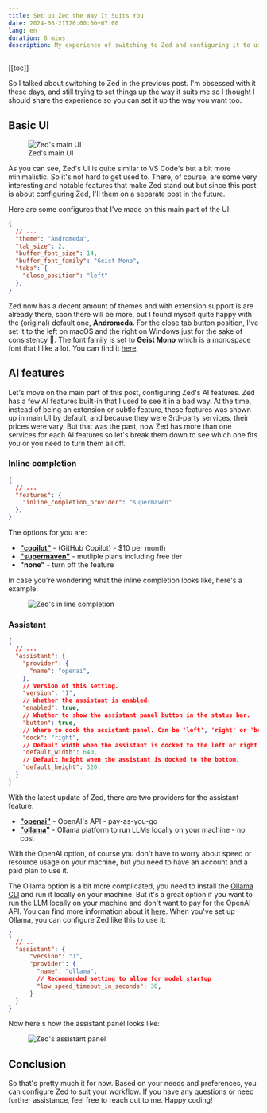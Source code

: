 ```yaml
---
title: Set up Zed the Way It Suits You
date: 2024-06-21T20:00:00+07:00
lang: en
duration: 6 mins
description: My experience of switching to Zed and configuring it to use all the AI features.
---
```


[[toc]]

So I talked about switching to Zed in the previous post. I'm obsessed with it these days, and still trying to set things up the way it suits me so I thought I should share the experience so you can set it up the way you want too.

## Basic UI

<figure pt-5>
  <div lg:scale-120 md:scale-110>
    <img src="/images/2024/zed-main-ui.png" alt="Zed's main UI" />
  </div>
  <figcaption important-mt8 text-center>
    Zed's main UI
  </figcaption>
</figure>

As you can see, Zed's UI is quite similar to VS Code's but a bit more minimalistic. So it's not hard to get used to. There, of course, are some very interesting and notable features that make Zed stand out but since this post is about configuring Zed, I'll them on a separate post in the future.

Here are some configures that I've made on this main part of the UI:

```json
{
  // ...
  "theme": "Andromeda",
  "tab_size": 2,
  "buffer_font_size": 14,
  "buffer_font_family": "Geist Mono",
  "tabs": {
    "close_position": "left"
  },
}
```

Zed now has a decent amount of themes and with extension support is are already there, soon there will be more, but I found myself quite happy with the (original) default one, **Andromeda**. For the close tab button position, I've set it to the left on macOS and the right on Windows just for the sake of consistency 👀. The font family is set to **Geist Mono** which is a monospace font that I like a lot. You can find it [here](https://github.com/vercel/geist-font).

## AI features

Let's move on the main part of this post, configuring Zed's AI features. Zed has a few AI features built-in that I used to see it in a bad way. At the time, instead of being an extension or subtle feature, these features was shown up in main UI by default, and because they were 3rd-party services, their prices were vary. But that was the past, now Zed has more than one services for each AI features so let's break them down to see which one fits you or you need to turn them all off.

### Inline completion

```json
{
  // ...
  "features": {
    "inline_completion_provider": "supermaven"
  },
}
```
The options for you are:
- [**"copilot"**](https://github.com/features/copilot) - (GitHub Copilot) - $10 per month
- [**"supermaven"**](https://supermaven.com) - mutliple plans including free tier
- **"none"** - turn off the feature

In case you're wondering what the inline completion looks like, here's a example:

<figure>
    <img src="/images/2024/zed-inline-completion.gif" alt="Zed's in line completion" rounded-lg shadow-lg />
</figure>

### Assistant

```json
{
  // ...
  "assistant": {
    "provider": {
      "name": "openai",
    },
    // Version of this setting.
    "version": "1",
    // Whether the assistant is enabled.
    "enabled": true,
    // Whether to show the assistant panel button in the status bar.
    "button": true,
    // Where to dock the assistant panel. Can be 'left', 'right' or 'bottom'.
    "dock": "right",
    // Default width when the assistant is docked to the left or right.
    "default_width": 640,
    // Default height when the assistant is docked to the bottom.
    "default_height": 320,
  }
}
```

With the latest update of Zed, there are two providers for the assistant feature:
- [**"openai"**](https://openai.com) - OpenAI's API - pay-as-you-go
- [**"ollama"**](https://ollama.com/) - Ollama platform to run LLMs locally on your machine - no cost

With the OpenAI option, of course you don't have to worry about speed or resource usage on your machine, but you need to have an account and a paid plan to use it.

The Ollama option is a bit more complicated, you need to install the [Ollama CLI](https://github.com/ollama-ai/ollama) and run it locally on your machine. But it's a great option if you want to run the LLM locally on your machine and don't want to pay for the OpenAI API. You can find more information about it [here](https://ollama.com/docs/getting-started). When you've set up Ollama, you can configure Zed like this to use it:

```json
{
  // ..
  "assistant": {
      "version": "1",
      "provider": {
        "name": "ollama",
        // Recommended setting to allow for model startup
        "low_speed_timeout_in_seconds": 30,
      }
  }
}
```

Now here's how the assistant panel looks like:

<figure py-5>
  <div lg:scale-120 md:scale-110>
    <img src="/images/2024/zed-assistant-panel.png" alt="Zed's assistant panel" rounded shadow-lg />
  </div>
</figure>

## Conclusion

So that's pretty much it for now. Based on your needs and preferences, you can configure Zed to suit your workflow. If you have any questions or need further assistance, feel free to reach out to me. Happy coding!
